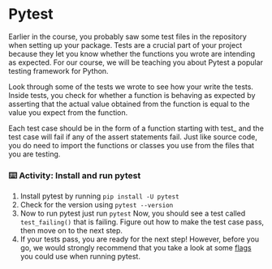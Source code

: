 # Pytest

Earlier in the course, you probably saw some test files in the repository when setting up your package. Tests are a crucial part of your project because they let you know whether the functions you wrote are intending as expected. For our course, we will be teaching you about Pytest a popular testing framework for Python.

Look through some of the tests we wrote to see how your write the tests. Inside tests, you check for whether a function is behaving as expected by asserting that the actual value obtained from the function is equal to the value you expect from the function.

Each test case should be in the form of a function starting with test_ and the test case will fail if any of the assert statements fail. Just like source code, you do need to import the functions or classes you use from the files that you are testing.
### :keyboard: Activity: Install and run pytest
1. Install pytest by running ```pip install -U pytest```
2. Check for the version using ```pytest --version```
3. Now to run pytest just run ```pytest```
Now, you should see a test called ```test_failing()``` that is failing. Figure out how to make the test case pass, then move on to the next step.
4. If your tests pass, you are ready for the next step! However, before you go, we would strongly recommend that you take a look at some [flags](https://docs.pytest.org/en/stable/usage.html) you could use when running pytest.


